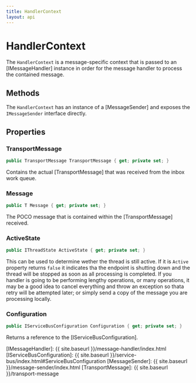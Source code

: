 ```yaml
---
title: HandlerContext
layout: api
---
```

# HandlerContext

The `HandlerContext` is a message-specific context that is passed to an [IMessageHandler] instance in order for the message handler to process the contained message.  

## Methods

The `HandlerContext` has an instance of a [MessageSender] and exposes the `IMessageSender` interface directly.

## Properties

### TransportMessage

~~~ c#
public TransportMessage TransportMessage { get; private set; }
~~~

Contains the actual [TransportMessage] that was received from the inbox work queue.

### Message

~~~ c#
public T Message { get; private set; }
~~~

The POCO message that is contained within the [TransportMessage] received.

### ActiveState

~~~ c#
public IThreadState ActiveState { get; private set; }
~~~

This can be used to determine wether the thread is still active.  If it is `Active` property returns `false` it indicates tha the endpoint is shutting down and the thread will be stopped as soon as all processing is completed.  If you handler is going to be performing lengthy operations, or many operations, it may be a good idea to cancel everything and throw an exception so thata retry will be attempted later; or simply send a copy of the message you are processing locally.

### Configuration

~~~ c#
public IServiceBusConfiguration Configuration { get; private set; }
~~~

Returns a reference to the [IServiceBusConfiguration].

[IMessageHandler]: {{ site.baseurl }}/message-handler/index.html
[IServiceBusConfiguration]: {{ site.baseurl }}/service-bus/index.html#ServiceBusConfiguration
[MessageSender]: {{ site.baseurl }}/message-sender/index.html
[TransportMessage]: {{ site.baseurl }}/transport-message